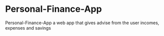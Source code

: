 # Personal-Finance-App
Personal-Finance-App  a web app that gives advise from the user incomes, expenses and savings  
